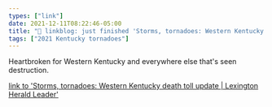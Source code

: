 ```yaml
---
types: ["link"]
date: 2021-12-11T08:22:46-05:00
title: "🔗 linkblog: just finished 'Storms, tornadoes: Western Kentucky death toll update | Lexington Herald Leader'"
tags: ["2021 Kentucky tornadoes"]
---
```

Heartbroken for Western Kentucky and everywhere else that's seen destruction.
 
[link to 'Storms, tornadoes: Western Kentucky death toll update | Lexington Herald Leader'](https://www.kentucky.com/news/state/kentucky/article256511091.html)

